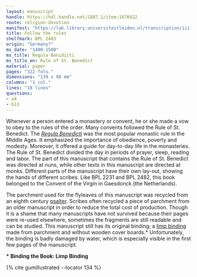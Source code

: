 ```yaml
---
layout: manuscript
handle: https://hdl.handle.net/1887.1/item:1670422
route: religion-devotion
manifest: "https://lab.library.universiteitleiden.nl/transcription/iiif/110/manifest"
title: Follow the rules
shelfmark: BPL 2483
origin: "Germany?"
ms_date: "1400-1500"
ms_title: Regula Benidicti 
ms_title_en: Rule of St. Benedict
material: paper
pages: "322 fols."
dimensions: "139 x 98 mm"
columns: "1 col."
lines: "18 lines"
questions:
- a4
- b13
---
```


Whenever a person entered a monastery or convent, he or she made a vow
to obey to the rules of the order. Many convents followed the Rule of
St. Benedict. The *[Regula Benedicti](https://en.wikipedia.org/wiki/Rule_of_Saint_Benedict)* was
the most popular monastic rule in the Middle Ages. It emphasized the
importance of obedience, poverty and modesty. Moreover, it offered a
guide for day-to-day life in the monasteries. The Rule of St. Benedict
divided the day in periods of prayer, sleep, reading and labor. The part
of this manuscript that contains the Rule of St. Benedict was directed
at nuns, while other texts in this manuscript are directed at monks.
Different parts of the manuscript have their own lay-out, showing the
hands of different scribes. Like BPL 2231 and BPL 2482, this book
belonged to the Convent of the Virgin in Gaesdonck (the Netherlands).

The parchment used for the flyleaves of this manuscript was recycled
from an eighth century [psalter](https://en.wikipedia.org/wiki/Psalter).
Scribes often recycled a piece of parchment from an older manuscript in
order to reduce the total cost of production. Though it is a shame that
many manuscripts have not survived because their pages were re-used
elsewhere, sometimes the fragments are still readable and can be
studied. This manuscript still has its original binding; a [limp
binding](https://en.wikipedia.org/wiki/Limp_binding) made from parchment
and without wooden cover boards.\* Unfortunately, the binding is badly
damaged by water, which is especially visible in the first few pages of
the manuscript.

**\*** **Binding the Book: Limp Binding**

{% cite gumillustrated --locator 134 %}
